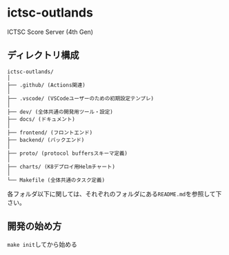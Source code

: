 # ictsc-outlands

ICTSC Score Server (4th Gen)

## ディレクトリ構成

```plain
ictsc-outlands/
│
├── .github/ (Actions関連)
│
├── .vscode/ (VSCodeユーザーのための初期設定テンプレ)
│
├── dev/ (全体共通の開発用ツール・設定)
├── docs/ (ドキュメント)
│
├── frontend/ (フロントエンド)
├── backend/ (バックエンド)
│
├── proto/ (protocol buffersスキーマ定義)
│
├── charts/ (K8デプロイ用Helmチャート)
│
└── Makefile (全体共通のタスク定義)
```

各フォルダ以下に関しては、それぞれのフォルダにある`README.md`を参照して下さい。

## 開発の始め方

`make init`してから始める
